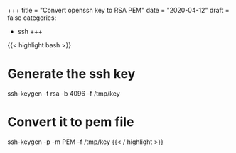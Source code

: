 +++
title = "Convert openssh key to RSA PEM"
date = "2020-04-12"
draft = false
categories:
  - ssh
+++

{{< highlight bash >}}
# Generate the ssh key
ssh-keygen -t rsa -b 4096 -f /tmp/key
# Convert it to pem file
ssh-keygen -p -m PEM -f /tmp/key
{{< / highlight >}}
